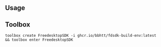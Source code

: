## Usage

## Toolbox

```
toolbox create FreedesktopSDK -i ghcr.io/bbhtt/fdsdk-build-env:latest && toolbox enter FreedesktopSDK 
```
